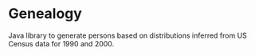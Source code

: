 Genealogy
====

Java library to generate persons based on distributions inferred from US Census data for 1990 and 2000.